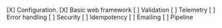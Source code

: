 [X] Configuration.
[X] Basic web framework
[ ] Validation
[ ] Telemetry
[ ] Error handling
[ ] Security
[ ] Idempotency
[ ] Emailing
[ ] Pipeline